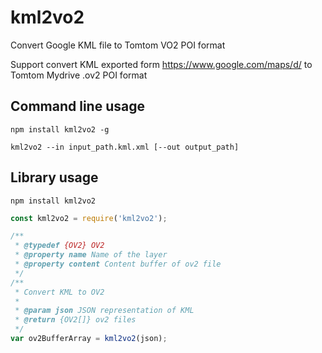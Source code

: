 # kml2vo2
Convert Google KML file to Tomtom VO2 POI format

Support convert KML exported form https://www.google.com/maps/d/ to Tomtom Mydrive .ov2 POI format

## Command line usage

```
npm install kml2vo2 -g
```
```
kml2vo2 --in input_path.kml.xml [--out output_path]
```

## Library usage

```
npm install kml2vo2
```

```javascript
const kml2vo2 = require('kml2vo2');

/**
 * @typedef {OV2} OV2
 * @property name Name of the layer
 * @property content Content buffer of ov2 file
 */
/**
 * Convert KML to OV2
 *
 * @param json JSON representation of KML
 * @return {OV2[]} ov2 files
 */
var ov2BufferArray = kml2vo2(json);
```